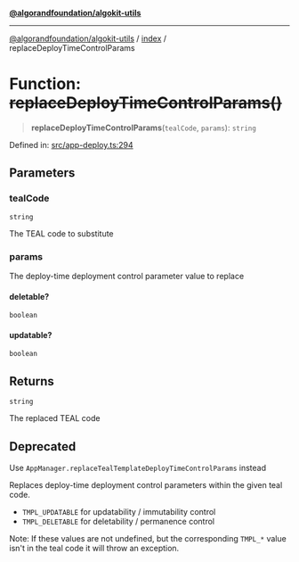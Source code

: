 [**@algorandfoundation/algokit-utils**](../../README.md)

***

[@algorandfoundation/algokit-utils](../../README.md) / [index](../README.md) / replaceDeployTimeControlParams

# Function: ~~replaceDeployTimeControlParams()~~

> **replaceDeployTimeControlParams**(`tealCode`, `params`): `string`

Defined in: [src/app-deploy.ts:294](https://github.com/algorandfoundation/algokit-utils-ts/blob/main/src/app-deploy.ts#L294)

## Parameters

### tealCode

`string`

The TEAL code to substitute

### params

The deploy-time deployment control parameter value to replace

#### deletable?

`boolean`

#### updatable?

`boolean`

## Returns

`string`

The replaced TEAL code

## Deprecated

Use `AppManager.replaceTealTemplateDeployTimeControlParams` instead

Replaces deploy-time deployment control parameters within the given teal code.

* `TMPL_UPDATABLE` for updatability / immutability control
* `TMPL_DELETABLE` for deletability / permanence control

Note: If these values are not undefined, but the corresponding `TMPL_*` value
 isn't in the teal code it will throw an exception.
